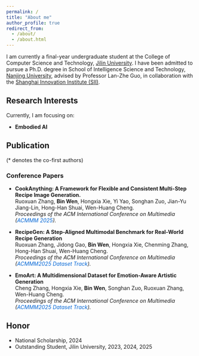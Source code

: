 ```yaml
---
permalink: /
title: "About me"
author_profile: true
redirect_from: 
  - /about/
  - /about.html
---
```


I am currently a final-year undergraduate student at the College of Computer Science and Technology, [Jilin University](https://www.jlu.edu.cn/). I have been admitted to pursue a Ph.D. degree in School of Intelligence Science and Technology, [Nanjing University](https://www.nju.edu.cn/), advised by Professor Lan-Zhe Guo, in collaboration with the [Shanghai Innovation Institute (SII)](https://www.sii.edu.cn/main.htm).


## Research Interests
Currently, I am focusing on:
- **Embodied AI**

<!-- ## News -->



<a name="publications"></a>

## Publication
(* denotes the co-first authors)

### Conference Papers
- **CookAnything: A Framework for Flexible and Consistent Multi-Step Recipe Image Generation.**  
Ruoxuan Zhang, **Bin Wen**, Hongxia Xie, Yi Yao, Songhan Zuo, Jian-Yu Jiang-Lin, Hong-Han Shuai, Wen-Huang Cheng.  
*Proceedings of the ACM International Conference on Multimedia (<span style="color: #0366d6">ACMMM 2025</span>).*

- **RecipeGen: A Step-Aligned Multimodal Benchmark for Real-World Recipe Generation**  
Ruoxuan Zhang, Jidong Gao, **Bin Wen**, Hongxia Xie, Chenming Zhang, Hong-Han Shuai, Wen-Huang Cheng.  
*Proceedings of the ACM International Conference on Multimedia (<span style="color: #0366d6">ACMMM2025 Dataset Track</span>).*

- **EmoArt: A Multidimensional Dataset for Emotion-Aware Artistic Generation**  
Cheng Zhang, Hongxia Xie, **Bin Wen**, Songhan Zuo, Ruoxuan Zhang, Wen-Huang Cheng.  
*Proceedings of the ACM International Conference on Multimedia (<span style="color: #0366d6">ACMMM2025 Dataset Track</span>).*

<!-- ### Journal Papers


### Other Papers -->

<!-- - **Step Back to Leap Forward: Self-Backtracking for Boosting Reasoning of Language Models.** [[PDF]](https://www.arxiv.org/pdf/2502.04404) [[Webpage]](assets/self-backtracking/index.html)  
**Xiao-Wen Yang**, Xuan-Yi Zhu, Wen-Da Wei, Ding-Chu Zhang, Jie-Jing Shao, Zhi Zhou, Lan-Zhe Guo, Yu-Feng Li.  
*Preprint, 2025.* -->


## Honor
- National Scholarship, 2024
- Outstanding Student, Jilin University, 2023, 2024, 2025

<!-- ## Academic Service -->
<!-- Reviewer for:
- AAAI 2024, 2025
- ICLR 2024, 2025
- ICML 2024, 2025
- NeurIPS 2023, 2024
- ACL Rolling Review 2024 -->

<!-- Meta Reviewer for IJCAI 2025 -->
